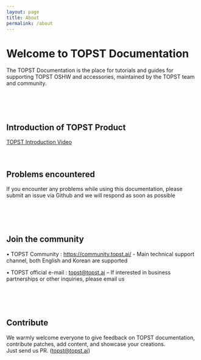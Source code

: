 ```yaml
---
layout: page
title: About
permalink: /about
---
```


# Welcome to TOPST Documentation

The TOPST Documentation is the place for tutorials and guides for supporting TOPST OSHW and accessories, maintained by the TOPST team and community.


<br/><br/><br/>

## Introduction of TOPST Product

[TOPST Introduction Video](https://www.youtube.com/watch?v=H92SjCPh5eA)
<br/><br/><br/>
## Problems encountered

If you encounter any problems while using this documentation, please submit an issue via Github and we will respond as soon as possible

<br/><br/><br/>

## Join the community

  •	TOPST Community : https://community.topst.ai/ - Main technical support channel, both English and Korean are supported

  •	TOPST official e-mail : topst@topst.ai 
    – If interested in business partnerships or other inquiries, please email us

<br/><br/><br/>

## Contribute

We warmly welcome everyone to give feedback on TOPST documentation, contribute patches, add content, and showcase your creations. 
<br/>
Just send us PR. (topst@topst.ai)
